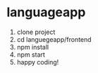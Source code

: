 # languageapp

1. clone project
2. cd languegeapp/frontend
3. npm install
4. npm start
5. happy coding!
